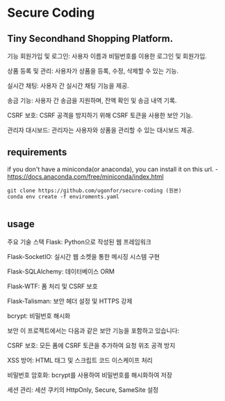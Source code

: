 # Secure Coding

## Tiny Secondhand Shopping Platform.

기능
회원가입 및 로그인: 사용자 이름과 비밀번호를 이용한 로그인 및 회원가입.

상품 등록 및 관리: 사용자가 상품을 등록, 수정, 삭제할 수 있는 기능.

실시간 채팅: 사용자 간 실시간 채팅 기능을 제공.

송금 기능: 사용자 간 송금을 지원하며, 잔액 확인 및 송금 내역 기록.

CSRF 보호: CSRF 공격을 방지하기 위해 CSRF 토큰을 사용한 보안 기능.

관리자 대시보드: 관리자는 사용자와 상품을 관리할 수 있는 대시보드 제공.

## requirements

if you don't have a miniconda(or anaconda), you can install it on this url. - https://docs.anaconda.com/free/miniconda/index.html

```
git clone https://github.com/ugonfor/secure-coding (원본)
conda env create -f enviroments.yaml


```



## usage

주요 기술 스택
Flask: Python으로 작성된 웹 프레임워크

Flask-SocketIO: 실시간 웹 소켓을 통한 메시징 시스템 구현

Flask-SQLAlchemy: 데이터베이스 ORM

Flask-WTF: 폼 처리 및 CSRF 보호

Flask-Talisman: 보안 헤더 설정 및 HTTPS 강제

bcrypt: 비밀번호 해시화

보안
이 프로젝트에서는 다음과 같은 보안 기능을 포함하고 있습니다:

CSRF 보호: 모든 폼에 CSRF 토큰을 추가하여 요청 위조 공격 방지

XSS 방어: HTML 태그 및 스크립트 코드 이스케이프 처리

비밀번호 암호화: bcrypt를 사용하여 비밀번호를 해시화하여 저장

세션 관리: 세션 쿠키의 HttpOnly, Secure, SameSite 설정
